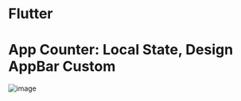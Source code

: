 # Flutter

# App Counter: Local State, Design AppBar Custom

![image](https://user-images.githubusercontent.com/66761042/222922245-a51c8e1d-77a2-4c24-b125-6fec0a3438a1.png)

